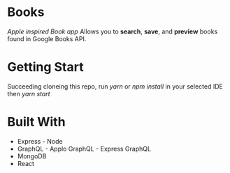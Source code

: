 # Books
*Apple inspired Book app* Allows you to **search**, **save**, and **preview** books found in Google Books API.

# Getting Start
Succeeding cloneing this repo, run *yarn* or *npm install* in your selected IDE then *yarn start*

# Built With
- Express - Node
- GraphQL - Applo GraphQL - Express GraphQL
- MongoDB
- React
